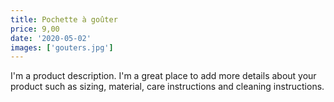 ```yaml
---
title: Pochette à goûter
price: 9,00
date: '2020-05-02'
images: ['gouters.jpg']
---
```


I'm a product description. I'm a great place to add more details about your product such as sizing, material, care instructions and cleaning instructions.
